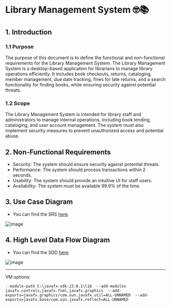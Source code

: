 # Library Management System 🤓📚

## 1. Introduction

### 1.1 Purpose
The purpose of this document is to define the functional and non-functional requirements for the Library Management System. The Library Management System is a desktop-based application for librarians to manage library operations efficiently. It includes book checkouts, returns, cataloging, member management, due date tracking, fines for late returns, and a search functionality for finding books, while ensuring security against potential threats.

### 1.2 Scope
The Library Management System is intended for library staff and administrators to manage internal operations, including book lending, cataloging, and user account management. The system must also implement security measures to prevent unauthorized access and potential abuse.

## 2. Non-Functional Requirements

- Security:	The system should ensure security against potential threats.
- Performance:	The system should process transactions within 2 seconds.
- Usability:	The system should provide an intuitive UI for staff users.
- Availability:	The system must be available 99.9% of the time.

## 3. Use Case Diagram
- You can find the SRS [here](https://github.com/3bdop/Library-Management-System/blob/main/Library_Management_System_SRS.pdf).
  
![image](https://github.com/user-attachments/assets/6e70ed5b-f902-46cb-966f-98a0ab8f4572)

## 4. High Level Data Flow Diagram
- You can find the SDD [here](https://github.com/3bdop/Library-Management-System/blob/main/Library_Management_System_SDD.pdf).
  
![image](https://github.com/user-attachments/assets/302d8187-f543-465f-a438-b78c7f23f426)

---
VM options:
```
--module-path C:\javafx-sdk-23.0.1\lib  --add-modules javafx.controls,javafx.fxml,javafx.graphics  --add-exports=javafx.graphics/com.sun.javafx.util=ALL-UNNAMED  --add-exports=javafx.base/com.sun.javafx.reflect=ALL-UNNAMED 
```

